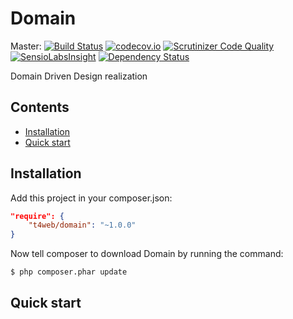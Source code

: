 # Domain

Master:
[![Build Status](https://travis-ci.org/t4web/Domain.svg?branch=master)](https://travis-ci.org/t4web/Domain)
[![codecov.io](http://codecov.io/github/t4web/Domain/coverage.svg?branch=master)](http://codecov.io/github/t4web/Domain?branch=master)
[![Scrutinizer Code Quality](https://scrutinizer-ci.com/g/t4web/Domain/badges/quality-score.png?b=master)](https://scrutinizer-ci.com/g/t4web/Domain/?branch=master)
[![SensioLabsInsight](https://insight.sensiolabs.com/projects/4405512a-da0f-415c-97cf-b8d4ef5f9d43/mini.png)](https://insight.sensiolabs.com/projects/4405512a-da0f-415c-97cf-b8d4ef5f9d43)
[![Dependency Status](https://www.versioneye.com/user/projects/563887a1e93564001a000200/badge.svg?style=flat)](https://www.versioneye.com/user/projects/563887a1e93564001a000200)

Domain Driven Design realization

## Contents
- [Installation](#instalation)
- [Quick start](#quick-start)

## Installation
Add this project in your composer.json:

```json
"require": {
    "t4web/domain": "~1.0.0"
}
```

Now tell composer to download Domain by running the command:

```bash
$ php composer.phar update
```

## Quick start